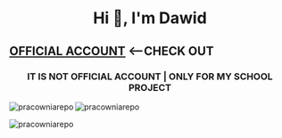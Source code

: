 <h1 align="center">Hi 👋, I'm Dawid</h1>
<h2><a href="https://github.com/DarkSpine433" target="blank">OFFICIAL ACCOUNT</a> <--CHECK OUT</h2>
<h3 align="center">IT IS NOT OFFICIAL ACCOUNT <B>|</B> ONLY FOR MY SCHOOL PROJECT</h3>
  
<img align="center" clear="both" src="https://github-readme-streak-stats.herokuapp.com/?user=pracowniarepo&" alt="pracowniarepo" />
<img align="left" src="https://github-readme-stats.vercel.app/api/top-langs?username=pracowniarepo&show_icons=true&locale=en&layout=compact" alt="pracowniarepo" />
<br>
<p align="left"><img src="https://komarev.com/ghpvc/?username=pracowniarepo&label=Profile%20views&color=0e75b6&style=flat" alt="pracowniarepo" /> </p>

